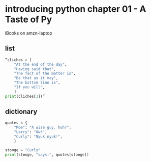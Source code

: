 # introducing python chapter 01 - A Taste of Py
iBooks on amzn-laptop

## list
```python
“cliches = [
    "At the end of the day",
    "Having said that",
    "The fact of the matter is",
    "Be that as it may",
    "The bottom line is",
    "If you will",
    ]
print(cliches[3])”
```

## dictionary
```python
quotes = {
    "Moe": "A wise guy, huh?",
    "Larry": "Ow!",
    "Curly": "Nyuk nyuk!",
    }

stooge = "Curly"
print(stooge, "says:", quotes[stooge])
```
